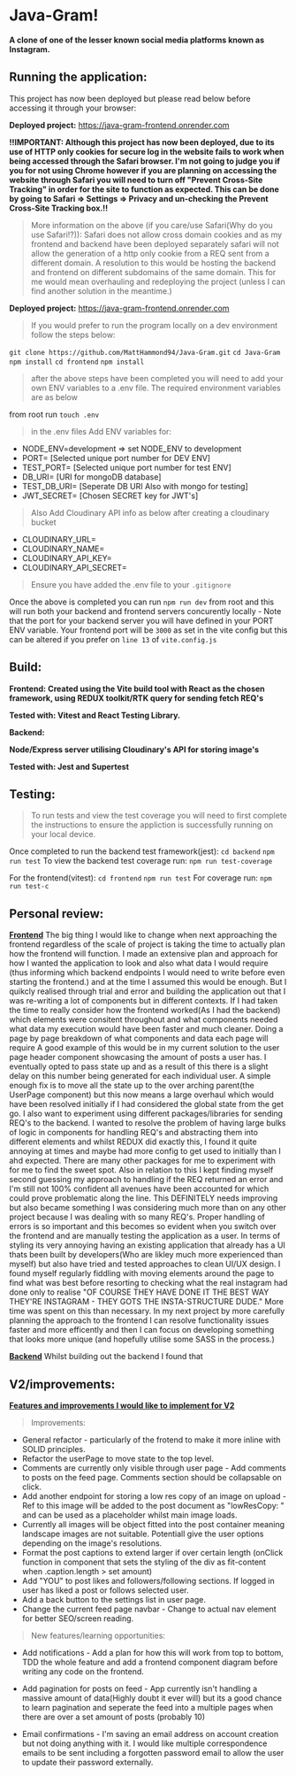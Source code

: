 # Java-Gram!

**A clone of one of the lesser known social media platforms known as Instagram.**

## Running the application:

This project has now been deployed but please read below before accessing it through your browser:

**Deployed project:** https://java-gram-frontend.onrender.com

**!!IMPORTANT: Although this project has now been deployed, due to its use of HTTP only cookies for secure log in the website fails to work when being accessed through the Safari browser. I'm not going to judge you if you for not using Chrome however if you are planning on accessing the website through Safari you will need to turn off "Prevent Cross-Site Tracking" in order for the site to function as expected. This can be done by going to Safari => Settings => Privacy and un-checking the Prevent Cross-Site Tracking box.!!**

> More information on the above (if you care/use Safari(Why do you use Safari!?)): Safari does not allow cross domain cookies and as my frontend and backend have been deployed separately safari will not allow the generation of a http only cookie from a REQ sent from a different domain. A resolution to this would be hosting the backend and frontend on different subdomains of the same domain. This for me would mean overhauling and redeploying the project (unless I can find another solution in the meantime.)

**Deployed project:** https://java-gram-frontend.onrender.com

> If you would prefer to run the program locally on a dev environment follow the steps below:

```git clone https://github.com/MattHammond94/Java-Gram.git```
```cd Java-Gram```
```npm install```
```cd frontend```
```npm install```

> after the above steps have been completed you will need to add your own ENV variables to a .env file. The required environment variables are as below

from root run ```touch .env```

> in the .env files Add ENV variables for:
* NODE_ENV=development  => set NODE_ENV to development
* PORT= [Selected unique port number for DEV ENV]
* TEST_PORT= [Selected unique port number for test ENV]
* DB_URI= [URI for mongoDB database]
* TEST_DB_URI= [Seperate DB URI Also with mongo for testing]
* JWT_SECRET= [Chosen SECRET key for JWT's]

> Also Add Cloudinary API info as below after creating a cloudinary bucket
* CLOUDINARY_URL=  
* CLOUDINARY_NAME= 
* CLOUDINARY_API_KEY=
* CLOUDINARY_API_SECRET=

> Ensure you have added the .env file to your ```.gitignore```

Once the above is completed you can run ```npm run dev``` from root and this will run both your backend and frontend servers concurently locally - Note that the port for your backend server you will have defined in your PORT ENV variable. Your frontend port will be ```3000``` as set in the vite config but this can be altered if you prefer on ```line 13``` of ```vite.config.js```

## Build:

**Frontend:**
__Created using the Vite build tool with React as the chosen framework, using REDUX toolkit/RTK query for sending fetch REQ's__

__Tested with: Vitest and React Testing Library.__

**Backend:**

__Node/Express server utilising Cloudinary's API for storing image's__

__Tested with: Jest and Supertest__

## Testing: 

> To run tests and view the test coverage you will need to first complete the instructions to ensure the appliction is successfully running on your local device. 

Once completed to run the backend test framework(jest):
```cd backend```
```npm run test```
To view the backend test coverage run:
```npm run test-coverage```

For the frontend(vitest):
```cd frontend```
```npm run test```
For coverage run:
```npm run test-c```

## Personal review:

**<ins>Frontend</ins>**
The big thing I would like to change when next approaching the frontend regardless of the scale of project is taking the time to actually plan how the frontend will function. I made an extensive plan and approach for how I wanted the application to look and also what data I would require (thus informing which backend endpoints I would need to write before even starting the frontend.) and at the time I assumed this would be enough. But I quikcly realised through trial and error and building the application out that I was re-writing a lot of components but in different contexts. If I had taken the time to really consider how the frontend worked(As I had the backend) which elements were consitent throughout and what components needed what data my execution would have been faster and much cleaner. Doing a page by page breakdown of what components and data each page will require 
A good example of this would be in my current solution to the user page header component showcasing the amount of posts a user has. I eventually opted to pass state up and as a result of this there is a slight delay on this number being generated for each individual user. A simple enough fix is to move all the state up to the over arching parent(the UserPage component) but this now means a large overhaul which would have been resolved initially if I had considered the global state from the get go.
I also want to experiment using different packages/libraries for sending REQ's to the backend. I wanted to resolve the problem of having large bulks of logic in components for handling REQ's and abstracting them into different elements and whilst REDUX did exactly this, I found it quite annoying at times and maybe had more config to get used to initially than I ahd expected. There are many other packages for me to experiment with for me to find the sweet spot. Also in relation to this I kept finding myself second guessing my approach to handling if the REQ returned an error and I'm still not 100% confident all avenues have been accounted for which could prove problematic along the line. This DEFINITELY needs improving but also became something I was considering much more than on any other project because I was dealing with so many REQ's. Proper handling of errors is so important and this becomes so evident when you switch over the frontend and are manually testing the application as a user.
In terms of styling its very annoying having an existing application that already has a UI thats been built by developers(Who are likley much more experienced than myself) but also have tried and tested approaches to clean UI/UX design. I found myself regularly fiddling with moving elements around the page to find what was best before resorting to checking what the real instagram had done only to realise "OF COURSE THEY HAVE DONE IT THE BEST WAY THEY'RE INSTAGRAM - THEY GOTS THE INSTA-STRUCTURE DUDE." More time was spent on this than necessary. 
In my next project by more carefully planning the approach to the frontend I can resolve functionality issues faster and more efficently and then I can focus on developing something that looks more unique (and hopefully utilise some SASS in the process.)

**<ins>Backend</ins>**
Whilst building out the backend I found that

## V2/improvements:

**<ins>Features and improvements I would like to implement for V2</ins>**

> Improvements:
* General refactor - particularly of the frotend to make it more inline with SOLID principles.
* Refactor the userPage to move state to the top level.
* Comments are currently only visible through user page - Add comments to posts on the feed page. Comments section should be collapsable on click.
* Add another endpoint for storing a low res copy of an image on upload - Ref to this image will be added to the post document as "lowResCopy: <url>" and can be used as a placeholder whilst main image loads.
* Currently all images will be object fitted into the post container meaning landscape images are not suitable. Potentiall give the user options depending on the image's resolutions.
* Format the post captions to extend larger if over certain length (onClick function in component that sets the styling of the div as fit-content when .caption.length > set amount)
* Add "YOU" to post likes and followers/following sections. If logged in user has liked a post or follows selected user.
* Add a back button to the settings list in user page.
* Change the current feed page navbar - Change to actual nav element for better SEO/screen reading.

> New features/learning opportunities:
* Add notifications - Add a plan for how this will work from top to bottom, TDD the whole feature and add a frontend component diagram before writing any code on the frontend.

* Add pagination for posts on feed - App currently isn't handling a massive amount of data(Highly doubt it ever will) but its a good chance to learn pagination and seperate the feed into a multiple pages when there are over a set amount of posts (probably 10)

* Email confirmations - I'm saving an email address on account creation but not doing anything with it. I would like multiple correspondence emails to be sent including a forgotten password email to allow the user to update their password externally.
